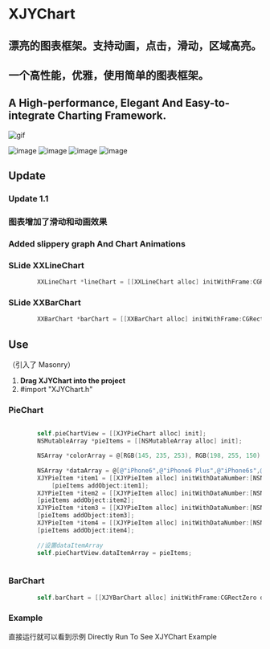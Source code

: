 # XJYChart

## 漂亮的图表框架。支持动画，点击，滑动，区域高亮。 

## 一个高性能，优雅，使用简单的图表框架。
## A High-performance, Elegant And Easy-to-integrate Charting Framework.

![gif](https://github.com/JunyiXie/XJYChart/raw/master/photos/XJYChart.gif)


![image](https://github.com/JunyiXie/XJYChart/raw/master/photos/image1.PNG)
 ![image](https://github.com/JunyiXie/XJYChart/raw/master/photos/image3.PNG)
![image](https://github.com/JunyiXie/XJYChart/raw/master/photos/image4.PNG)
![image](https://github.com/JunyiXie/XJYChart/raw/master/photos/image5.PNG)


## Update 

### Update 1.1 

### 图表增加了滑动和动画效果
### Added slippery graph And Chart Animations

### SLide XXLineChart
```objectivec
        XXLineChart *lineChart = [[XXLineChart alloc] initWithFrame:CGRectMake(0, 0, 375, 200) dataItemArray:itemArray dataDiscribeArray:[NSMutableArray arrayWithArray:@[@"January", @"February", @"March", @"April", @"May"]] topNumber:@200 bottomNumber:@0];
```

### SLide XXBarChart
```objectivec
        XXBarChart *barChart = [[XXBarChart alloc] initWithFrame:CGRectMake(0, 0, 375, 200) dataItemArray:itemArray topNumber:@80 bottomNumber:@0];

```

## Use
（引入了 Masonry）

1. **Drag XJYChart into the project**
2. #import "XJYChart.h"

### PieChart

```objectivec

        self.pieChartView = [[XJYPieChart alloc] init];
        NSMutableArray *pieItems = [[NSMutableArray alloc] init];

        NSArray *colorArray = @[RGB(145, 235, 253), RGB(198, 255, 150), RGB(254, 248, 150), RGB(253, 210, 147)];
        
        NSArray *dataArray = @[@"iPhone6",@"iPhone6 Plus",@"iPhone6s",@"其他"];
        XJYPieItem *item1 = [[XJYPieItem alloc] initWithDataNumber:[NSNumber numberWithDouble:20.9] color:colorArray[0] dataDescribe:dataArray[0]];
            [pieItems addObject:item1];
        XJYPieItem *item2 = [[XJYPieItem alloc] initWithDataNumber:[NSNumber numberWithDouble:14.82] color:colorArray[1] dataDescribe:dataArray[1]];
        [pieItems addObject:item2];
        XJYPieItem *item3 = [[XJYPieItem alloc] initWithDataNumber:[NSNumber numberWithDouble:13.43] color:colorArray[2] dataDescribe:dataArray[2]];
        [pieItems addObject:item3];
        XJYPieItem *item4 = [[XJYPieItem alloc] initWithDataNumber:[NSNumber numberWithDouble:52] color:colorArray[3] dataDescribe:dataArray[3]];
        [pieItems addObject:item4];
        
        //设置dataItemArray 
        self.pieChartView.dataItemArray = pieItems;
        

```

### BarChart

```objectivec
        self.barChart = [[XJYBarChart alloc] initWithFrame:CGRectZero dataItemArray:itemArray topNumber:@60 bottomNumber:@0];


```

### Example 
直接运行就可以看到示例
Directly Run To See XJYChart Example
